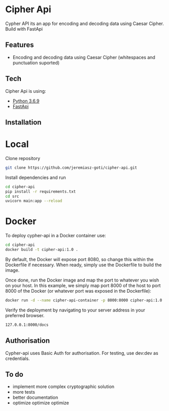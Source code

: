 # Cipher Api

Cypher API its an app for encoding and decoding data using Caesar Cipher. Build with FastApi

## Features

- Encoding and decoding data using Caesar Cipher (whitespaces and punctuation suported)

## Tech

Cipher Api is using:

- [Python 3.6.9](https://www.python.org/)
- [FastApi](https://fastapi.tiangolo.com/)


## Installation

# Local

Clone repository

```sh
git clone https://github.com/jeremiasz-goti/cipher-api.git
```

Install dependencies and run

```sh
cd cipher-api
pip install -r requirements.txt
cd src
uvicorn main:app --reload
```

# Docker

To deploy cypher-api in a Docker container use:

```sh
cd cipher-api
docker build -t cipher-api:1.0 .
```

By default, the Docker will expose port 8080, so change this within the
Dockerfile if necessary. When ready, simply use the Dockerfile to
build the image.

Once done, run the Docker image and map the port to whatever you wish on
your host. In this example, we simply map port 8000 of the host to
port 8000 of the Docker (or whatever port was exposed in the Dockerfile):

```sh
docker run -d --name cipher-api-container -p 8000:8000 cipher-api:1.0
```

Verify the deployment by navigating to your server address in
your preferred browser.

```sh
127.0.0.1:8000/docs
```

## Authorisation

Cypher-api uses Basic Auth for authorisation. For testing, use dev:dev as credentials.

## To do

- implement more complex cryptographic solution
- more tests
- better documentation
- optimize optimize optimize
